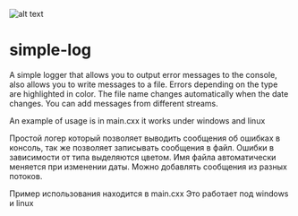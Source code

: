 ![alt text](https://github.com/xenoby/simple-log/tree/main/img/img.png?raw=true)
# simple-log
A simple logger that allows you to output error messages to the console,
also allows you to write messages to a file.
Errors depending on the type are highlighted in color.
The file name changes automatically when the date changes.
You can add messages from different streams.

An example of usage is in main.cxx
it works under windows and linux

Простой логер который позволяет выводить сообщения об ошибках в консоль,
так же позволяет записывать сообщения в файл.
Ошибки в зависимости от типа выделяются цветом.
Имя файла автоматически меняется при изменении даты.
Можно добавлять сообщения из разных потоков.

Пример использования находится в main.cxx
Это работает под  windows и linux
